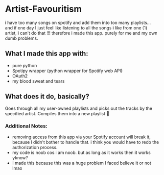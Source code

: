 # Artist-Favouritism

i have too many songs on spotify and add them into too many playlists... and if one day I just feel like listening to all the songs i like from one (1) artist, i can't do that !!! therefore i made this app. purely for me and my own dumb problems.

## What I made this app with:
- pure python 
- Spotipy wrapper (python wrapper for Spotify web API)
- OAuth2 
- my blood sweat and tears

<h2>What does it do, basically?</h2>
Goes through all my user-owned playlists and picks out the tracks by the specified artist. Compiles them into a new playlist 💜


### Additional Notes: 
- removing access from this app via your Spotify account will break it, because I didn't bother to handle that. i think you would have to redo the authorization process.
- my code is noob cos i am noob. but as long as it works then it works yknow?
- I made this because this was a huge problem I faced believe it or not lmao
